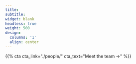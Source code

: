 ```yaml
---
title:
subtitle:
widget: blank
headless: true
weight: 500
design:
  columns: '1'
  align: center
---
```


{{% cta cta_link="./people/" cta_text="Meet the team →" %}}
